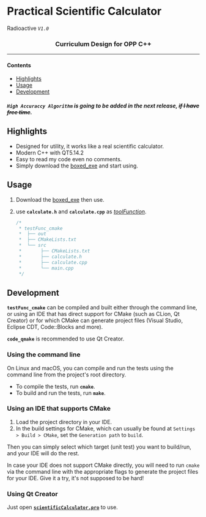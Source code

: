 # Practical Scientific Calculator
Radioactive *`V1.0`*
<h3 align="center">Curriculum Design for OPP C++</h3>

---

#### Contents

* [Highlights](#highlights)
* [Usage](#usage)
* [Development](#development)


##### `High Accuraccy Algorithm` is going to be added in the next release, ~~if I have free time~~.


## Highlights

* Designed for utility, it works like a real scientific calculator.
* Modern C++ with QT5.14.2
* Easy to read my code even no comments.
* Simply download the
  [boxed_exe](https://github.com/Radioactive-jkl/cppSciCal/blob/master/sciCalculator/scientificCalculator_boxed.exe)
  and start using.

## Usage

1. Download the 
   [boxed_exe](https://github.com/Radioactive-jkl/cppSciCal/blob/master/sciCalculator/scientificCalculator_boxed.exe)
   then use.
    
2. use **`calculate.h`** and **`calculate.cpp`** as [*toolFunction*](https://github.com/Radioactive-jkl/cppSciCal/blob/master/sciCalculator/testFunc_cmake).

    ```c++
    /*
     * testFunc_cmake
     *  ├── out
     *  ├── CMakeLists.txt
     *  └── src
     *       ├── CMakeLists.txt
     *       ├── calculate.h
     *       ├── calculate.cpp
     *       └── main.cpp
     */
    ```

## Development

**`testFunc_cmake`** can be compiled and built either through the command line, or using
an IDE that has direct support for CMake (such as CLion, Qt Creator) or for
which CMake can generate project files (Visual Studio, Eclipse CDT, Code::Blocks
and more).

**`code_qmake`** is recommended to use Qt Creator.

### Using the command line

On Linux and macOS, you can compile and run the tests using the command line from the project's root directory.

* To compile the tests, run **`cmake`**.
* To build and run the tests, run **`make`**.

### Using an IDE that supports CMake

1. Load the project directory in your IDE.
2. In the build settings for CMake, which can usually be found at
   `Settings > Build > CMake`, set the `Generation path` to `build`.

Then you can simply select which target (unit test) you want to build/run, and
your IDE will do the rest.

In case your IDE does not support CMake directly, you will need to run `cmake`
via the command line with the appropriate flags to generate the project files
for your IDE. Give it a try, it's not supposed to be hard!

### Using Qt Creator

Just open
[**`scientificCalculator.pro`**](https://github.com/Radioactive-jkl/cppSciCal/blob/master/sciCalculator/code_qmake/scientificCalculator/scientificCalculator.pro)
to use.
